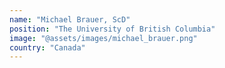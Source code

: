 ```yaml
---
name: "Michael Brauer, ScD"
position: "The University of British Columbia"
image: "@assets/images/michael_brauer.png"
country: "Canada"
---
```

